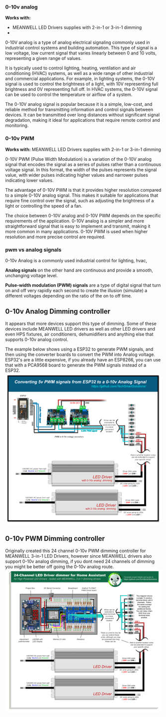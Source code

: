 ### 0-10v analog
**Works with:**  
 - MEANWELL LED Drivers supplies with 2-in-1 or 3-in-1 dimming  
 - 
       
0-10V analog is a type of analog electrical signaling commonly used in industrial control systems and building automation. This type of signal is a low voltage, low current signal that varies linearly between 0 and 10 volts, representing a given range of values.

It is typically used to control lighting, heating, ventilation and air conditioning (HVAC) systems, as well as a wide range of other industrial and commercial applications. For example, in lighting systems, the 0-10V signal is used to control the brightness of a light, with 10V representing full brightness and 0V representing full off. In HVAC systems, the 0-10V signal can be used to control the temperature or airflow of a system.

The 0-10V analog signal is popular because it is a simple, low-cost, and reliable method for transmitting information and control signals between devices. It can be transmitted over long distances without significant signal degradation, making it ideal for applications that require remote control and monitoring.

### 0-10v PWM
**Works with:** MEANWELL LED Drivers supplies with 2-in-1 or 3-in-1 dimming  
  
  
0-10V PWM (Pulse Width Modulation) is a variation of the 0-10V analog signal that encodes the signal as a series of pulses rather than a continuous voltage signal. In this format, the width of the pulses represents the signal value, with wider pulses indicating higher values and narrower pulses indicating lower values.

The advantage of 0-10V PWM is that it provides higher resolution compared to a simple 0-10V analog signal. This makes it suitable for applications that require fine control over the signal, such as adjusting the brightness of a light or controlling the speed of a fan.

The choice between 0-10V analog and 0-10V PWM depends on the specific requirements of the application. 0-10V analog is a simpler and more straightforward signal that is easy to implement and transmit, making it more common in many applications. 0-10V PWM is used when higher resolution and more precise control are required.

### pwm vs analog signals
0-10v Analog is a commonly used industrial control for lighting, hvac, 

**Analog signals** on the other hand are continuous and provide a smooth, unchanging voltage level.

**Pulse-width modulation (PWM) signals** are a type of digital signal that turn on and off very rapidly each second to create the illusion (simulate) a different voltages depending on the ratio of the on to off time.





## 0-10v Analog Dimming controller
It appears that more devices support this type of dimming.  Some of these devices include MEANWELL LED drivers as well as other LED drivers and even HPS fixtures, air conditioners, dehumidifiers and anything else that supports 0-10v analog control.  

The example below shows using a ESP32 to generate PWM signals, and then using the converter boards to convert the PWM into Analog voltage.   ESP32's are a little expensive, if you already have an ESP8266, you can use that with a PCA9568 board to generate the PWM signals instead of a ESP32.
<img src="/images/Converting-5v-PWM-signals-from-ESP32-to-a-0-10v-Analog.png">

## 0-10v PWM Dimming controller
Originally created this 24 channel 0-10v PWM dimming controller for MEANWELL 3-in-1 LED Drivers, however since MEANWELL drivers also support 0-10v analog dimming, if you dont need 24 channels of dimming you might be better off going the 0-10v analog route.  
<img src="/images/24-Channel-TLC5947-based-LED-Driver-dimmer-for-Home-Assistant.png">
     
